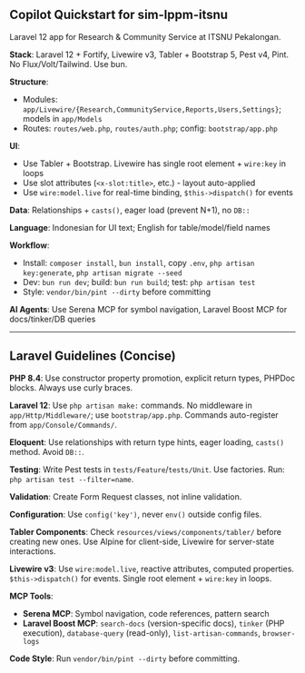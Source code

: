 ## Copilot Quickstart for sim-lppm-itsnu

Laravel 12 app for Research & Community Service at ITSNU Pekalongan.

**Stack**: Laravel 12 + Fortify, Livewire v3, Tabler + Bootstrap 5, Pest v4, Pint. No Flux/Volt/Tailwind. Use bun.

**Structure**:
- Modules: `app/Livewire/{Research,CommunityService,Reports,Users,Settings}`; models in `app/Models`
- Routes: `routes/web.php`, `routes/auth.php`; config: `bootstrap/app.php`

**UI**:
- Use Tabler + Bootstrap. Livewire has single root element + `wire:key` in loops
- Use slot attributes (`<x-slot:title>`, etc.) - layout auto-applied
- Use `wire:model.live` for real-time binding, `$this->dispatch()` for events

**Data**: Relationships + `casts()`, eager load (prevent N+1), no `DB::`

**Language**: Indonesian for UI text; English for table/model/field names

**Workflow**:
- Install: `composer install`, `bun install`, copy `.env`, `php artisan key:generate`, `php artisan migrate --seed`
- Dev: `bun run dev`; build: `bun run build`; test: `php artisan test`
- Style: `vendor/bin/pint --dirty` before committing

**AI Agents**: Use Serena MCP for symbol navigation, Laravel Boost MCP for docs/tinker/DB queries

---

## Laravel Guidelines (Concise)

**PHP 8.4**: Use constructor property promotion, explicit return types, PHPDoc blocks. Always use curly braces.

**Laravel 12**: Use `php artisan make:` commands. No middleware in `app/Http/Middleware/`; use `bootstrap/app.php`. Commands auto-register from `app/Console/Commands/`.

**Eloquent**: Use relationships with return type hints, eager loading, `casts()` method. Avoid `DB::`.

**Testing**: Write Pest tests in `tests/Feature`/`tests/Unit`. Use factories. Run: `php artisan test --filter=name`.

**Validation**: Create Form Request classes, not inline validation.

**Configuration**: Use `config('key')`, never `env()` outside config files.

**Tabler Components**: Check `resources/views/components/tabler/` before creating new ones. Use Alpine for client-side, Livewire for server-state interactions.

**Livewire v3**: Use `wire:model.live`, reactive attributes, computed properties. `$this->dispatch()` for events. Single root element + `wire:key` in loops.

**MCP Tools**:
- **Serena MCP**: Symbol navigation, code references, pattern search
- **Laravel Boost MCP**: `search-docs` (version-specific docs), `tinker` (PHP execution), `database-query` (read-only), `list-artisan-commands`, `browser-logs`

**Code Style**: Run `vendor/bin/pint --dirty` before committing.

